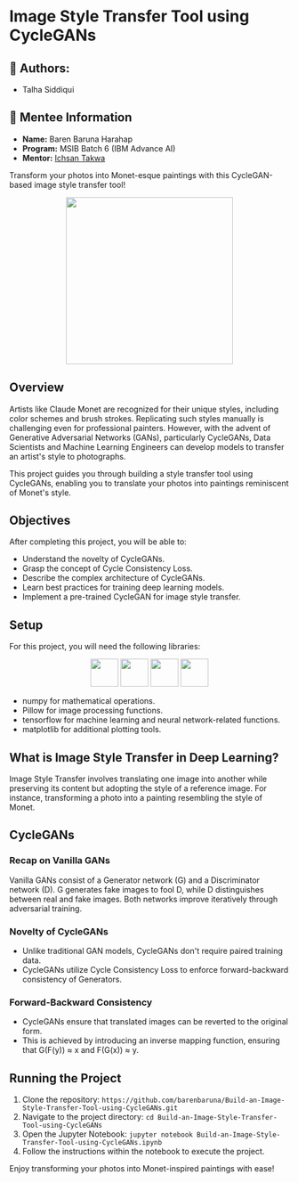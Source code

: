 # Image Style Transfer Tool using CycleGANs

<!-- Author -->
<h2 align="left">📝 Authors:</h2>
<ul>
    <li><a>Talha Siddiqui</a></li>
</ul>


<!-- Mentee Information -->
<h2 align="left">🚀 Mentee Information</h2>
<ul align="left">
    <li><strong>Name:</strong> Baren Baruna Harahap</li>
    <li><strong>Program:</strong> MSIB Batch 6 (IBM Advance AI)</li>
    <li><strong>Mentor:</strong> <a href="https://github.com/Ichsan-Takwa">Ichsan Takwa</a></li>
</ul>

Transform your photos into Monet-esque paintings with this CycleGAN-based image style transfer tool!

<div align="center">
  <img src="https://upload.wikimedia.org/wikipedia/commons/thumb/7/74/Monet_dejeunersurlherbe.jpg/800px-Monet_dejeunersurlherbe.jpg" width="300"><br>
</div>

## Overview
Artists like Claude Monet are recognized for their unique styles, including color schemes and brush strokes. Replicating such styles manually is challenging even for professional painters. However, with the advent of Generative Adversarial Networks (GANs), particularly CycleGANs, Data Scientists and Machine Learning Engineers can develop models to transfer an artist's style to photographs.

This project guides you through building a style transfer tool using CycleGANs, enabling you to translate your photos into paintings reminiscent of Monet's style.

## Objectives
After completing this project, you will be able to:
- Understand the novelty of CycleGANs.
- Grasp the concept of Cycle Consistency Loss.
- Describe the complex architecture of CycleGANs.
- Learn best practices for training deep learning models.
- Implement a pre-trained CycleGAN for image style transfer.

## Setup
For this project, you will need the following libraries:
<div align="center">
  <img src="https://upload.wikimedia.org/wikipedia/commons/1/1a/NumPy_logo.svg" width="50">
  <img src="https://upload.wikimedia.org/wikipedia/commons/4/47/PNG_transparency_demonstration_1.png" width="50">
  <img src="https://www.tensorflow.org/images/tf_logo_social.png" width="50">
  <img src="https://upload.wikimedia.org/wikipedia/commons/0/01/Created_with_Matplotlib-logo.svg" width="50"><br>
</div>
<ul align="left">
  <li>numpy for mathematical operations.</li>
  <li>Pillow for image processing functions.</li>
  <li>tensorflow for machine learning and neural network-related functions.</li>
  <li>matplotlib for additional plotting tools.</li>
</ul>

## What is Image Style Transfer in Deep Learning?
Image Style Transfer involves translating one image into another while preserving its content but adopting the style of a reference image. For instance, transforming a photo into a painting resembling the style of Monet.

## CycleGANs
### Recap on Vanilla GANs
Vanilla GANs consist of a Generator network (G) and a Discriminator network (D). G generates fake images to fool D, while D distinguishes between real and fake images. Both networks improve iteratively through adversarial training.

### Novelty of CycleGANs
- Unlike traditional GAN models, CycleGANs don't require paired training data.
- CycleGANs utilize Cycle Consistency Loss to enforce forward-backward consistency of Generators.

### Forward-Backward Consistency
- CycleGANs ensure that translated images can be reverted to the original form.
- This is achieved by introducing an inverse mapping function, ensuring that G(F(y)) ≈ x and F(G(x)) ≈ y.

## Running the Project
1. Clone the repository: `https://github.com/barenbaruna/Build-an-Image-Style-Transfer-Tool-using-CycleGANs.git`
2. Navigate to the project directory: `cd Build-an-Image-Style-Transfer-Tool-using-CycleGANs`
3. Open the Jupyter Notebook: `jupyter notebook Build-an-Image-Style-Transfer-Tool-using-CycleGANs.ipynb`
4. Follow the instructions within the notebook to execute the project.

Enjoy transforming your photos into Monet-inspired paintings with ease!
